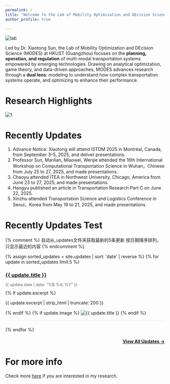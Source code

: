```yaml
---
permalink: /
title: "Welcome to the Lab of Mobility Optimization and DEcision Science (MODES) at HKUST(GZ)"
author_profile: true

---
```


![lab](/images/MODES-3.png)

Led by Dr. Xiaotong Sun, the Lab of Mobility Optimization and DEcision Science (MODES) at HKUST (Guangzhou) focuses on the **planning, operation, and regulation** of multi-modal transportation systems empowered by emerging technologies. Drawing on analytical optimization, game theory, and data-driven approaches, MODES advances research through a **dual lens**: modeling to understand how complex transportation systems operate, and optimizing to enhance their performance.



Research Highlights
======
![1](../images/research-highlight.jpg)<br>

Recently Updates
======
1. Advance Notice: Xiaotong will attend ISTDM 2025 in Montréal, Canada, from September 3–5, 2025, and deliver presentations.
2. Professor Sun, Manlian, Miaowei, Wenjie attended the 16th International Workshop on Computational Transportation Science in Wuhan，Chinese from July 25 to 27, 2025, and made presentations.
3. Chaoyu attended ITEA in Northwest University, Chicago, America from June 23 to 27, 2025, and made presentations.
4. Hangyu published an article in Transportation Research Part C on June 22, 2025.
5. Xinzhu attended Transportation Science and Logistics Conference in Seoul，Korea from May 19 to 21, 2025, and made presentations.
   
Recently Updates Test
======
{% comment %}
  自动从_updates文件夹获取最新的5条更新
  按日期降序排列，只显示最近的内容
{% endcomment %}

<div class="recent-updates">
  {% assign sorted_updates = site.updates | sort: 'date' | reverse %}
  {% for update in sorted_updates limit:5 %}
    <div class="update-item" style="margin-bottom: 20px; padding-bottom: 15px; border-bottom: 1px solid #eee;">
      <h3 style="margin-bottom: 5px;">
        <a href="{{ update.url | relative_url }}">{{ update.title }}</a>
      </h3>
      <p style="color: #666; font-size: 0.9em; margin-bottom: 10px;">
        {{ update.date | date: "%B %d, %Y" }}
      </p>
      {% if update.excerpt %}
        <p style="margin-bottom: 5px;">{{ update.excerpt | strip_html | truncate: 200 }}</p>
      {% endif %}
      {% if update.image %}
        <img src="{{ update.image | relative_url }}" alt="{{ update.title }}" style="max-width: 100%; height: auto; margin-top: 10px;">
      {% endif %}
    </div>
  {% endfor %}
</div>

<p style="text-align: right; margin-top: 20px;">
  <a href="{{ '/updates/' | relative_url }}" style="font-weight: bold;">View All Updates →</a>
</p>

For more info
======
Check more [here](https://xiaotongsun.com/index.php/research/) if you are interested in my research.
